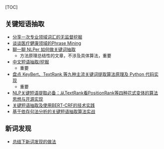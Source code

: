 [TOC]





## 关键短语抽取

- [分享一次专业领域词汇的无监督挖掘](https://spaces.ac.cn/archives/6540)
- [谈谈医疗健康领域的Phrase Mining](https://mp.weixin.qq.com/s/2_6_5i-ycoj4XBS-J6kgDw)
- [聊一聊 NLPer 如何做关键词抽取](https://zhuanlan.zhihu.com/p/258512947)
  - 方法原理总结性的文章，不涉及具体算法，重要
- [中文短语抽取/挖掘](https://blog.csdn.net/rensihui/article/details/123299946)
  - 重要
- [盘点 KeyBert、TextRank 等九种主流关键词提取算法原理及 Python 代码实现](https://zhuanlan.zhihu.com/p/568271135)
  - 重要
- [NLP关键短语提取必备：从TextRank看PositionRank等四种花式变体的算法思想与开源实现](https://mp.weixin.qq.com/s?__biz=MjM5ODkzMzMwMQ==&mid=2650429837&idx=1&sn=a2d1b8663f3c2b0297139a85c4b3367a&chksm=becddfd789ba56c108f024473981f8e49b7c1adbe25de8b35102bb622a7a25fee70f532c245d#rd)
- [关键短语抽取及使用BERT-CRF的技术实践](https://zhuanlan.zhihu.com/p/148502336)
- [基于依存句法分析的关键短语抽取算法实战](https://zhuanlan.zhihu.com/p/107663730)


## 新词发现

- [总结下新词发现的做法](https://zhuanlan.zhihu.com/p/421743481)